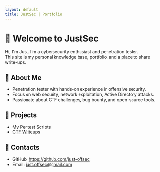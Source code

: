 ```yaml
---
layout: default
title: JustSec | Portfolio
---
```


# 👋 Welcome to JustSec

Hi, I'm Just.
I’m a cybersecurity enthusiast and penetration tester.  
This site is my personal knowledge base, portfolio, and a place to share write-ups.

## 🔹 About Me
- Penetration tester with hands-on experience in offensive security.
- Focus on web security, network exploitation, Active Directory attacks.
- Passionate about CTF challenges, bug bounty, and open-source tools.

## 🔹 Projects
- [My Pentest Scripts](https://github.com/JustSec/pentest-scripts)
- [CTF Writeups](./writeups)

## 🔹 Contacts
- GitHub: https://github.com/just-offsec
- Email: just.offsec@gmail.com
